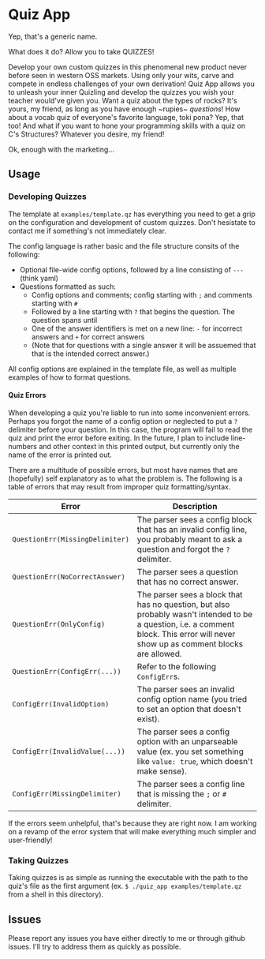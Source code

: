 # Quiz App
Yep, that's a generic name.

What does it do? Allow you to take QUIZZES!

Develop your own custom quizzes in this phenomenal new product never before seen in
western OSS markets. Using only your wits, carve and compete in endless challenges of
your own derivation! Quiz App allows you to unleash your inner Quizling and develop
the quizzes you wish your teacher would've given you. Want a quiz about the types of
rocks? It's yours, my friend, as long as you have enough ~rupies~ *questions*! How
about a vocab quiz of everyone's favorite language, toki pona? Yep, that too! And what
if you want to hone your programming skills with a quiz on C's Structures? Whatever you
desire, my friend!

Ok, enough with the marketing...

## Usage

### Developing Quizzes

The template at `examples/template.qz` has everything you need to get a grip on the
configuration and development of custom quizzes. Don't hesistate to contact me if
something's not immediately clear.

The config language is rather basic and the file structure consits of the following:
- Optional file-wide config options, followed by a line consisting of `---` (think yaml)
- Questions formatted as such:
    - Config options and comments; config starting with `;` and comments starting with `#`
    - Followed by a line starting with `?` that begins the question. The question spans until
    - One of the answer identifiers is met on a new line: `-` for incorrect answers and `+` for correct answers
    - (Note that for questions with a single answer it will be assuemed that that is the intended correct answer.)

All config options are explained in the template file, as well as multiple examples of
how to format questions.

#### Quiz Errors

When developing a quiz you're liable to run into some inconvenient errors. Perhaps you
forgot the name of a config option or neglected to put a `?` delimiter before your
question. In this case, the program will fail to read the quiz and print the error before
exiting. In the future, I plan to include line-numbers and other context in this printed
output, but currently only the name of the error is printed out.

There are a multitude of possible errors, but most have names that are (hopefully) self
explanatory as to what the problem is. The following is a table of errors that may result
from improper quiz formatting/syntax.

| Error | Description |
| --- | --- |
| `QuestionErr(MissingDelimiter)` | The parser sees a config block that has an invalid config line, you probably meant to ask a question and forgot the `?` delimiter. |
| `QuestionErr(NoCorrectAnswer)` | The parser sees a question that has no correct answer. |
| `QuestionErr(OnlyConfig)` | The parser sees a block that has no question, but also probably wasn't intended to be a question, i.e. a comment block. This error will never show up as comment blocks are allowed. |
| `QuestionErr(ConfigErr(...))` | Refer to the following `ConfigErr`s. |
| `ConfigErr(InvalidOption)` | The parser sees an invalid config option name (you tried to set an option that doesn't exist). |
| `ConfigErr(InvalidValue(...))` | The parser sees a config option with an unparseable value (ex. you set something like `value: true`, which doesn't make sense). |
| `ConfigErr(MissingDelimiter)` | The parser sees a config line that is missing the `;` or `#` delimiter. |

If the errors seem unhelpful, that's because they are right now. I am working on a revamp
of the error system that will make everything much simpler and user-friendly!

### Taking Quizzes

Taking quizzes is as simple as running the executable with the path to the quiz's file as
the first argument (ex. `$ ./quiz_app examples/template.qz` from a shell in this directory).

## Issues

Please report any issues you have either directly to me or through github issues. I'll try to
address them as quickly as possible.
